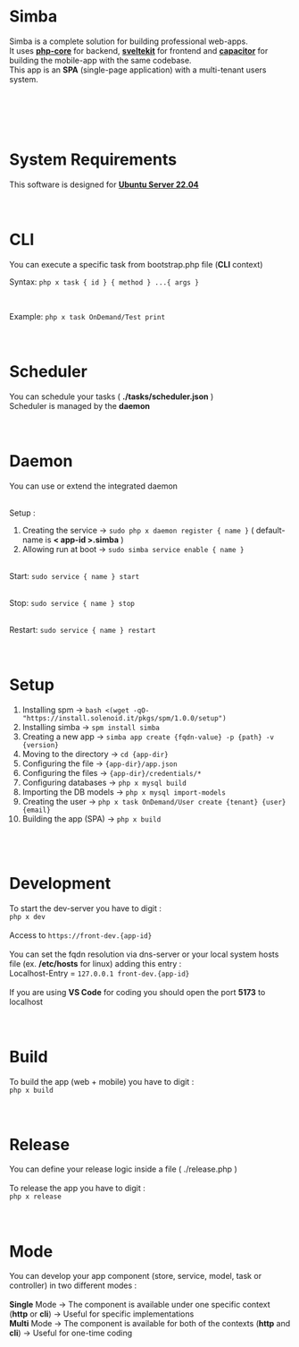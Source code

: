 # Simba
Simba is a complete solution for building professional web-apps.
<br>
It uses <a href="https://github.com/Solenoid-IT/php-core-lib" target="_blank"><b>php-core</b></a> for backend, <a href="https://kit.svelte.dev" target="_blank"><b>sveltekit</b></a> for frontend and <a href="https://capacitorjs.com" target="_blank"><b>capacitor</b></a> for building the mobile-app with the same codebase.
<br>
This app is an <b>SPA</b> (single-page application) with a multi-tenant users system.
<p align="center">
  <img alt="" src="https://dev.simba.solenoid.it/assets/images/simba.png">
</p>
<br><br><br>



# System Requirements
This software is designed for <a href="https://releases.ubuntu.com/22.04/ubuntu-22.04.4-live-server-amd64.iso" target="_blank"><b>Ubuntu Server 22.04</b></a>
<br><br><br>



# CLI
You can execute a specific task from bootstrap.php file (<b>CLI</b> context)
<br>

Syntax: `php x task { id } { method } ...{ args }`

<br>

Example: `php x task OnDemand/Test print`
<br><br><br>



# Scheduler
You can schedule your tasks ( <b>./tasks/scheduler.json</b> )
<br>
Scheduler is managed by the <b>daemon</b>
<br><br><br>



# Daemon
You can use or extend the integrated daemon
<br><br>

Setup :
1. Creating the service -> `sudo php x daemon register { name }` ( default-name is <b>< app-id >.simba</b> )<br>
2. Allowing run at boot -> `sudo simba service enable { name }`
<br><br>

Start: `sudo service { name } start`
<br><br>

Stop: `sudo service { name } stop`
<br><br>

Restart: `sudo service { name } restart`
<br><br><br>



# Setup
1.  Installing spm          -> `bash <(wget -qO- "https://install.solenoid.it/pkgs/spm/1.0.0/setup")`<br>
2.  Installing simba        -> `spm install simba`<br>
3.  Creating a new app      -> `simba app create {fqdn-value} -p {path} -v {version}`<br>
6.  Moving to the directory -> `cd {app-dir}`<br>
4.  Configuring the file    -> `{app-dir}/app.json`<br>
5.  Configuring the files   -> `{app-dir}/credentials/*`<br>
7.  Configuring databases   -> `php x mysql build`<br>
8.  Importing the DB models -> `php x mysql import-models`<br>
9.  Creating the user       -> `php x task OnDemand/User create {tenant} {user} {email}`
10. Building the app (SPA)  -> `php x build`<br>
<br><br><br>



# Development
To start the dev-server you have to digit :
<br>
`php x dev`
<br><br>
Access to `https://front-dev.{app-id}`
<br><br>
You can set the fqdn resolution via dns-server or your local system hosts file (ex. <b>/etc/hosts</b> for linux) adding this entry :
<br>
Localhost-Entry = `127.0.0.1 front-dev.{app-id}`
<br><br>
If you are using <b>VS Code</b> for coding you should open the port <b>5173</b> to localhost
<br><br><br>



# Build
To build the app (web + mobile) you have to digit :
<br>
`php x build`
<br><br><br>



# Release
You can define your release logic inside a file ( ./release.php )
<br><br>
To release the app you have to digit :
<br>
`php x release`
<br><br><br>



# Mode
You can develop your app component (store, service, model, task or controller) in two different modes :
<br><br>
<b>Single</b> Mode -> The component is available under one specific context (<b>http</b> or <b>cli</b>) -> Useful for specific implementations
<br>
<b>Multi</b> Mode -> The component is available for both of the contexts (<b>http</b> and <b>cli</b>) -> Useful for one-time coding